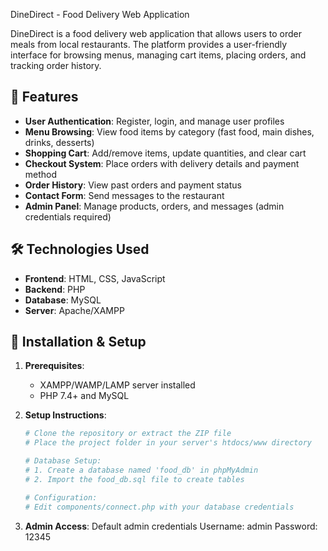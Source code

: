  DineDirect - Food Delivery Web Application

DineDirect is a food delivery web application that allows users to order meals from local restaurants. The platform provides a user-friendly interface for browsing menus, managing cart items, placing orders, and tracking order history.

## 📌 Features

- **User Authentication**: Register, login, and manage user profiles
- **Menu Browsing**: View food items by category (fast food, main dishes, drinks, desserts)
- **Shopping Cart**: Add/remove items, update quantities, and clear cart
- **Checkout System**: Place orders with delivery details and payment method
- **Order History**: View past orders and payment status
- **Contact Form**: Send messages to the restaurant
- **Admin Panel**: Manage products, orders, and messages (admin credentials required)

## 🛠️ Technologies Used

- **Frontend**: HTML, CSS, JavaScript
- **Backend**: PHP
- **Database**: MySQL
- **Server**: Apache/XAMPP

## 🚀 Installation & Setup

1. **Prerequisites**:
   - XAMPP/WAMP/LAMP server installed
   - PHP 7.4+ and MySQL

2. **Setup Instructions**:
   ```bash
   # Clone the repository or extract the ZIP file
   # Place the project folder in your server's htdocs/www directory

   # Database Setup:
   # 1. Create a database named 'food_db' in phpMyAdmin
   # 2. Import the food_db.sql file to create tables

   # Configuration:
   # Edit components/connect.php with your database credentials
3. **Admin Access**:
Default admin credentials
Username: admin
Password: 12345
